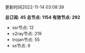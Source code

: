 更新时间2022-11-14 03:08:39

**总订阅: 45**
**总节点: 1154**
**有效节点: 292**
- ssr节点: 12
- v2ray节点: 219
- trojan节点: 55
- ss节点: 6
